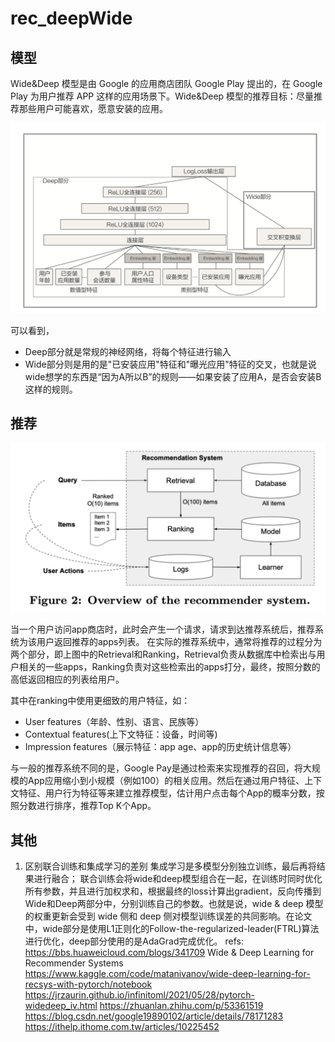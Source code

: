 # rec_deepWide


## 模型
Wide&Deep 模型是由 Google 的应用商店团队 Google Play 提出的，在 Google Play 为用户推荐 APP 这样的应用场景下。Wide&Deep 模型的推荐目标：尽量推荐那些用户可能喜欢，愿意安装的应用。

![](./alg_rec_deepWide/1.png)

可以看到，
- Deep部分就是常规的神经网络，将每个特征进行输入
- Wide部分则是用的是"已安装应用"特征和"曝光应用"特征的交叉，也就是说wide想学的东西是“因为A所以B”的规则——如果安装了应用A，是否会安装B这样的规则。

## 推荐
![](./alg_rec_deepWide/2.png)

当一个用户访问app商店时，此时会产生一个请求，请求到达推荐系统后，推荐系统为该用户返回推荐的apps列表。
在实际的推荐系统中，通常将推荐的过程分为两个部分，即上图中的Retrieval和Ranking，Retrieval负责从数据库中检索出与用户相关的一些apps，Ranking负责对这些检索出的apps打分，最终，按照分数的高低返回相应的列表给用户。


其中在ranking中使用更细致的用户特征，如：

- User features（年龄、性别、语言、民族等）
- Contextual features(上下文特征：设备，时间等)
- Impression features（展示特征：app age、app的历史统计信息等）

与一般的推荐系统不同的是，Google Pay是通过检索来实现推荐的召回，将大规模的App应用缩小到小规模（例如100）的相关应用。然后在通过用户特征、上下文特征、用户行为特征等来建立推荐模型，估计用户点击每个App的概率分数，按照分数进行排序，推荐Top K个App。


## 其他

1. 区别联合训练和集成学习的差别
集成学习是多模型分别独立训练，最后再将结果进行融合；
联合训练会将wide和deep模型组合在一起，在训练时同时优化所有参数，并且进行加权求和，根据最终的loss计算出gradient，反向传播到Wide和Deep两部分中，分别训练自己的参数。也就是说，wide & deep 模型的权重更新会受到 wide 侧和 deep 侧对模型训练误差的共同影响。在论文中，wide部分是使用L1正则化的Follow-the-regularized-leader(FTRL)算法进行优化，deep部分使用的是AdaGrad完成优化。
refs:
https://bbs.huaweicloud.com/blogs/341709
Wide & Deep Learning for Recommender Systems
https://www.kaggle.com/code/matanivanov/wide-deep-learning-for-recsys-with-pytorch/notebook
https://jrzaurin.github.io/infinitoml/2021/05/28/pytorch-widedeep_iv.html
https://zhuanlan.zhihu.com/p/53361519
https://blog.csdn.net/google19890102/article/details/78171283
https://ithelp.ithome.com.tw/articles/10225452